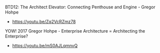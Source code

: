 BTD12: The Architect Elevator: Connecting Penthouse and Engine - Gregor Hohpe
* https://youtu.be/Zq2VcRZmz78

YOW! 2017 Gregor Hohpe - Enterprise Architecture = Architecting the Enterprise?
* https://youtu.be/mS0AJLqmnvQ
